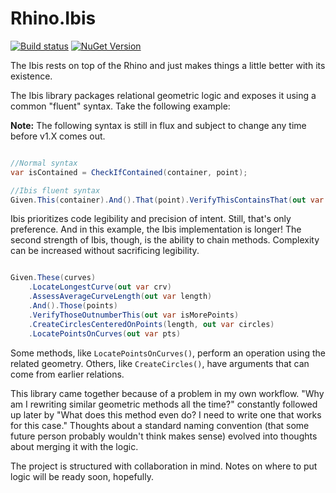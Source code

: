 # Rhino.Ibis

[![Build status](https://dev.azure.com/ourchitecture/rhino.ibis/_apis/build/status/rhino.ibis_syntax)](https://dev.azure.com/ourchitecture/rhino.ibis/_build/latest?definitionId=2) [![NuGet Version](https://img.shields.io/myget/rhino-ibis/v/rhino.ibis.svg?label=NuGet)](https://myget.org/feed/rhino-ibis/package/nuget/Rhino.Ibis)

The Ibis rests on top of the Rhino and just makes things a little better with its existence. 

The Ibis library packages relational geometric logic and exposes it using a common "fluent" syntax. Take the following example:

**Note:** The following syntax is still in flux and subject to change any time before v1.X comes out.

```csharp

//Normal syntax
var isContained = CheckIfContained(container, point);  

//Ibis fluent syntax
Given.This(container).And().That(point).VerifyThisContainsThat(out var isContained)

```

Ibis prioritizes code legibility and precision of intent. Still, that's only preference. And in this example, the Ibis implementation is longer! The second strength of Ibis, though, is the ability to chain methods. Complexity can be increased without sacrificing legibility.

```csharp

Given.These(curves)
	.LocateLongestCurve(out var crv)
	.AssessAverageCurveLength(out var length)
	.And().Those(points)
	.VerifyThoseOutnumberThis(out var isMorePoints)
	.CreateCirclesCenteredOnPoints(length, out var circles)
	.LocatePointsOnCurves(out var pts)

```

Some methods, like `LocatePointsOnCurves()`, perform an operation using the related geometry. Others, like `CreateCircles()`, have arguments that can come from earlier relations.

This library came together because of a problem in my own workflow. "Why am I rewriting similar geometric methods all the time?" constantly followed up later by "What does this method even do? I need to write one that works for this case." Thoughts about a standard naming convention (that some future person probably wouldn't think makes sense) evolved into thoughts about merging it with the logic.

The project is structured with collaboration in mind. Notes on where to put logic will be ready soon, hopefully.




